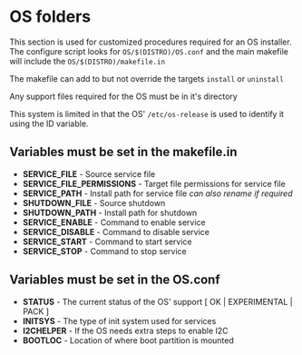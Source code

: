 # OS folders

This section is used for customized procedures required for an OS installer. The configure script looks for ``OS/$(DISTRO)/OS.conf`` and the main makefile will include the ``OS/$(DISTRO)/makefile.in``  

The makefile can add to but not override the targets `install` or `uninstall`  

Any support files required for the OS must be in it's directory

This system is limited in that the OS' `/etc/os-release` is used to identify it using the ID variable.

## Variables must be set in the makefile.in

- **SERVICE_FILE** - Source service file
- **SERVICE_FILE_PERMISSIONS** - Target file permissions for service file
- **SERVICE_PATH** - Install path for service file *can also rename if required*
- **SHUTDOWN_FILE** - Source shutdown
- **SHUTDOWN_PATH** - Install path for shutdown
- **SERVICE_ENABLE** - Command to enable service
- **SERVICE_DISABLE** - Command to disable service
- **SERVICE_START** - Command to start service
- **SERVICE_STOP** - Command to stop service

## Variables must be set in the OS.conf

- **STATUS** - The current status of the OS' support [ OK | EXPERIMENTAL | PACK ]
- **INITSYS** - The type of init system used for services
- **I2CHELPER** - If the OS needs extra steps to enable I2C
- **BOOTLOC** - Location of where boot partition is mounted
